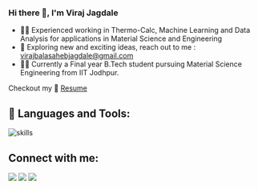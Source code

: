 ### Hi there 👋, I'm Viraj Jagdale

<!--  ![Materials Engineering](pic.jpeg)  -->

- 👨‍🔧 Experienced working in Thermo-Calc, Machine Learning and Data Analysis for applications in Material Science and Engineering
- 🤔 Exploring new and exciting ideas, reach out to me : virajbalasahebjagdale@gmail.com
- 👨‍💻 Currently a Final year B.Tech student pursuing Material Science Engineering from IIT Jodhpur.

<!-- 
 - 🖥️ Coding Environment: Dark 🕶️ + Music 🎧 + Tea 🍵 
 - 📫 How to reach me **ak9836919@gmail.com**
 - 🌱 I love watching tech videos and exploring new stuffs. 
-->

Checkout my :file_folder: [Resume](https://drive.google.com/file/d/1izftUIdZYiFrDVm2v9eEfS3j-a5ItIsB/view?usp=sharing) 


## 🚀 Languages and Tools:

![skills](https://skillicons.dev/icons?i=github,git,cpp,python,linux&theme=dark&perline=10)

<!--

![skills](https://skillicons.dev/icons?i=aws,gcp,azure,docker,githubactions,github,git)
![skills](https://skillicons.dev/icons?i=react,nodejs,express,js,html,css,tailwind,)
![skills](https://skillicons.dev/icons?i=flask,cpp,python,mongodb,mysql&theme=dark&perline=9)


<p align=""><img style="margin:10px 10px 0 0" src="https://github-readme-stats.vercel.app/api/top-langs?username=A158-debug&show_icons=true&locale=en&layout=compact&theme=algolia&hide_border=true" alt="A158-debug" width="495px" height="195px"/></p>

<b>Note:</b> Top languages is only a metric of the languages my public code consists of and doesn't reflect experience or skill level.

-->


## Connect with me:
<p align="left">

<a href = "https://www.linkedin.com/in/viraj-jagdale-251720202/"><img src="https://img.icons8.com/fluent/48/000000/linkedin.png"/></a>
<a href = "https://www.instagram.com/vir.grammid_/"><img src="https://img.icons8.com/fluent/48/000000/instagram-new.png"/></a>
<a href = "mailto:virajbalasahebjagdale@gmail.com"><img src="https://img.icons8.com/fluent/48/000000/gmail.png"/></a>


</p>


<!--
**viraj17122002/viraj17122002** is a ✨ _special_ ✨ repository because its `README.md` (this file) appears on your GitHub profile.

Here are some ideas to get you started:

- 🔭 I’m currently working on ...
- 🌱 I’m currently learning ...
- 👯 I’m looking to collaborate on ...
- 🤔 I’m looking for help with ...
- 💬 Ask me about ...
- 📫 How to reach me: ...
- 😄 Pronouns: ...
- ⚡ Fun fact: ...
-->
